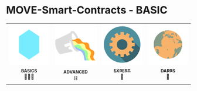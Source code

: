 # MOVE-Smart-Contracts - BASIC


<table>
<tbody>
  <tr>
    <td align="center" valign="top" width="15.28%"><a href="https://github.com/net2devcrypto/Solana-SPL-Program-Tutorial"><img src="https://github.com/net2devcrypto/misc/blob/main/basic1.svg" width="130px;" alt="Latest"/><br /><sub><b>BASICS</b></sub></a><br />👨🏻‍💻</a></td>
    <td align="center" valign="top" width="15.28%"><a href="https://github.com/net2devcrypto/Solidity-CheatSheets"><img src="https://github.com/net2devcrypto/misc/blob/main/advanced1.svg" width="130px;" alt="Solidity Cheatsheets"/><br /><sub><b>ADVANCED</b></sub></a><br />⛓️</a></td>
        <td align="center" valign="top" width="15.28%"><a href="https://github.com/net2devcrypto/Build-Your-DeFI-Staking-dApp"><img src="https://github.com/net2devcrypto/misc/blob/main/expert1.svg" width="130px;" alt="DeFI Staking"/><br /><sub><b>EXPERT</b></sub></a><br />💪</a></td>
<td align="center" valign="top" width="15.28%"><a href="https://github.com/net2devcrypto/Algorithmic-Stablecoin-ERC20"><img src="https://github.com/net2devcrypto/misc/blob/main/dapps1.svg" width="130px;" alt="Algo Stable"/><br /><sub><b>DAPPS</b></sub></a><br />🚀</a></td>
  </tr>
</tbody>
</table>
